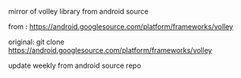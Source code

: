 mirror of volley library from android source

from : 
https://android.googlesource.com/platform/frameworks/volley

original:
git clone https://android.googlesource.com/platform/frameworks/volley

update weekly from android source repo
